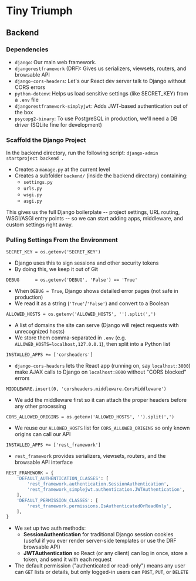 # Tiny Triumph

## Backend

### Dependencies
- `django`: Our main web framework.
- `djangorestframework` (DRF): Gives us serializers, viewsets, routers, and browsable API
- `django-cors-headers`: Let's our React dev server talk to Django without CORS errors
- `python-dotenv`: Helps us load sensitive settings (like SECRET_KEY) from a `.env` file
- `djangorestframework-simplyjwt`: Adds JWT-based authentication out of the box
- `psycopg2-binary`: To use PostgreSQL in production, we'll need a DB driver (SQLite fine for development)

### Scaffold the Django Project
In the backend directory, run the following script: `django-admin startproject backend .`
- Creates a `manage.py` at the current level
- Creates a subfolder `backend/` (inside the backend directory) containing:
  - `settings.py`
  - `urls.py`
  - `wsgi.py`
  - `asgi.py`

This gives us the full Django boilerplate -- project settings, URL routing, WSGI/ASGI entry points -- so we can start adding apps, middleware, and custom settings right away.

### Pulling Settings From the Environment
`SECRET_KEY = os.getenv('SECRET_KEY')`
- Django uses this to sign sessions and other security tokens
- By doing this, we keep it out of Git

`DEBUG      = os.getenv('DEBUG', 'False') == 'True'`
- When `DEBUG = True`, Django shows detailed error pages (not safe in production)
- We read it as a string (`'True'`/`'False'`) and convert to a Boolean

`ALLOWED_HOSTS = os.getenv('ALLOWED_HOSTS', '').split(',')`
- A list of domains the site can serve (Django will reject requests with unrecognized hosts)
- We store them comma-separated in `.env` (e.g. `ALLOWED_HOSTS=localhost,127.0.0.1`), then split into a Python list

`INSTALLED_APPS += ['corsheaders']`
- `django-cors-headers` lets the React app (running on, say `localhost:3000`) make AJAX calls to Django on `localhost:8000` without "CORS blocked" errors

`MIDDLEWARE.insert(0, 'corsheaders.middleware.CorsMiddleware')`
- We add the middleware first so it can attach the proper headers before any other processing

`CORS_ALLOWED_ORIGINS = os.getenv('ALLOWED_HOSTS', '').split(',')`
- We reuse our `ALLOWED_HOSTS` list for `CORS_ALLOWED_ORIGINS` so only known origins can call our API

`INSTALLED_APPS += ['rest_framework']`
- `rest_framework` provides serializers, viewsets, routers, and the browsable API interface

```py
REST_FRAMEWORK = {
    'DEFAULT_AUTHENTICATION_CLASSES': [
        'rest_framework.authentication.SessionAuthentication',
        'rest_framework_simplejwt.authentication.JWTAuthentication',
    ],
    'DEFAULT_PERMISSION_CLASSES': [
        'rest_framework.permissions.IsAuthenticatedOrReadOnly',
    ],
}
```
- We set up two auth methods:
  - **SessionAuthentication** for traditional Django session cookies (useful if you ever render server-side templates or use the DRF browsable API)
  - **JWTAuthentication** so React (or any client) can log in once, store a token, and send it with each request
- The default permission ("authenticated or read-only") means any user can `GET` lists or details, but only logged-in users can `POST`, `PUT`, or `DELETE`
